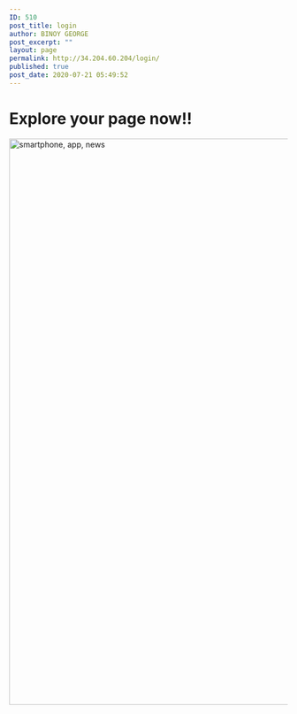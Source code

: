 ```yaml
---
ID: 510
post_title: login
author: BINOY GEORGE
post_excerpt: ""
layout: page
permalink: http://34.204.60.204/login/
published: true
post_date: 2020-07-21 05:49:52
---
```

<h1>Explore your page now!!</h1>		
										<img width="796" height="1024" src="https://confrenzo.s3.amazonaws.com/wp-content/uploads/2020/08/01090359/smartphone-app-news-1184883-796x1024.jpg" alt="smartphone, app, news" />